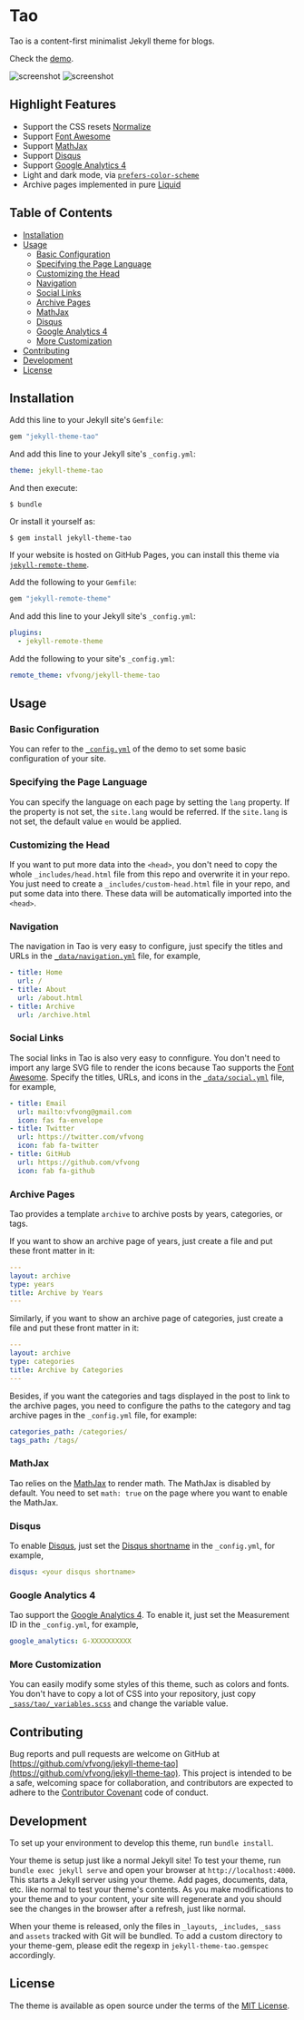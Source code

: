 # Tao <!-- omit in toc -->

Tao is a content-first minimalist Jekyll theme for blogs.

Check the [demo](http://vfvong.blog/jekyll-theme-tao/).

![screenshot](screenshot-light.png)
![screenshot](screenshot-dark.png)

## Highlight Features <!-- omit in toc -->

- Support the CSS resets [Normalize](https://github.com/necolas/normalize.css)
- Support [Font Awesome](https://fontawesome.com/)
- Support [MathJax](https://www.mathjax.org/)
- Support [Disqus](https://disqus.com/)
- Support [Google Analytics 4](https://analytics.google.com/analytics/web/)
- Light and dark mode, via [`prefers-color-scheme`](https://web.dev/prefers-color-scheme/)
- Archive pages implemented in pure [Liquid](https://shopify.github.io/liquid/)

## Table of Contents <!-- omit in toc -->

- [Installation](#installation)
- [Usage](#usage)
  - [Basic Configuration](#basic-configuration)
  - [Specifying the Page Language](#specifying-the-page-language)
  - [Customizing the Head](#customizing-the-head)
  - [Navigation](#navigation)
  - [Social Links](#social-links)
  - [Archive Pages](#archive-pages)
  - [MathJax](#mathjax)
  - [Disqus](#disqus)
  - [Google Analytics 4](#google-analytics-4)
  - [More Customization](#more-customization)
- [Contributing](#contributing)
- [Development](#development)
- [License](#license)

## Installation

Add this line to your Jekyll site's `Gemfile`:

```ruby
gem "jekyll-theme-tao"
```

And add this line to your Jekyll site's `_config.yml`:

```yaml
theme: jekyll-theme-tao
```

And then execute:

    $ bundle

Or install it yourself as:

    $ gem install jekyll-theme-tao

If your website is hosted on GitHub Pages, you can install this theme via [`jekyll-remote-theme`](https://github.com/benbalter/jekyll-remote-theme).

Add the following to your `Gemfile`:

```ruby
gem "jekyll-remote-theme"
```

And add this line to your Jekyll site's `_config.yml`:

```yml
plugins:
  - jekyll-remote-theme
```

Add the following to your site's `_config.yml`:

```yml
remote_theme: vfvong/jekyll-theme-tao
```

## Usage

### Basic Configuration

You can refer to the [`_config.yml`](https://github.com/vfvong/jekyll-theme-tao/blob/gh-pages/_config.yml) of the demo to set some basic configuration of your site.

### Specifying the Page Language

You can specify the language on each page by setting the `lang` property. If the property is not set, the `site.lang` would be referred. If the `site.lang` is not set, the default value `en` would be applied.

### Customizing the Head

If you want to put more data into the `<head>`, you don't need to copy the whole `_includes/head.html` file from this repo and overwrite it in your repo. You just need to create a `_includes/custom-head.html` file in your repo, and put some data into there. These data will be automatically imported into the `<head>`.

### Navigation

The navigation in Tao is very easy to configure, just specify the titles and URLs in the [`_data/navigation.yml`](https://github.com/vfvong/jekyll-theme-tao/blob/gh-pages/_data/navigation.yml) file, for example,

```yml
- title: Home
  url: /
- title: About
  url: /about.html
- title: Archive
  url: /archive.html
```

### Social Links

The social links in Tao is also very easy to connfigure. You don't need to import any large SVG file to render the icons because Tao supports the [Font Awesome](https://fontawesome.com/). Specify the titles, URLs, and icons in the [`_data/social.yml`](https://github.com/vfvong/jekyll-theme-tao/blob/gh-pages/_data/social.yml) file, for example,

```yml
- title: Email
  url: mailto:vfvong@gmail.com
  icon: fas fa-envelope
- title: Twitter
  url: https://twitter.com/vfvong
  icon: fab fa-twitter
- title: GitHub
  url: https://github.com/vfvong
  icon: fab fa-github
```

### Archive Pages

Tao provides a template `archive` to archive posts by years, categories, or tags.

If you want to show an archive page of years, just create a file and put these front matter in it:

```yml
---
layout: archive
type: years
title: Archive by Years
---
```

Similarly, if you want to show an archive page of categories, just create a file and put these front matter in it:

```yml
---
layout: archive
type: categories
title: Archive by Categories
---
```

Besides, if you want the categories and tags displayed in the post to link to the archive pages, you need to configure the paths to the category and tag archive pages in the `_config.yml` file, for example:

```yml
categories_path: /categories/
tags_path: /tags/
```

### MathJax

Tao relies on the [MathJax](https://www.mathjax.org/) to render math. The MathJax is disabled by default. You need to set `math: true` on the page where you want to enable the MathJax.

### Disqus

To enable [Disqus](https://disqus.com/), just set the [Disqus shortname](https://help.disqus.com/en/articles/1717111-what-s-a-shortname) in the `_config.yml`, for example,

```yml
disqus: <your disqus shortname>
```

### Google Analytics 4

Tao support the [Google Analytics 4](https://support.google.com/analytics/answer/10089681). To enable it, just set the Measurement ID in the `_config.yml`, for example,

```yml
google_analytics: G-XXXXXXXXXX
```

### More Customization

You can easily modify some styles of this theme, such as colors and fonts. You don't have to copy a lot of CSS into your repository, just copy [`_sass/tao/_variables.scss`](_sass/tao/_variables.scss) and change the variable value.

## Contributing

Bug reports and pull requests are welcome on GitHub at [https://github.com/vfvong/jekyll-theme-tao](https://github.com/vfvong/jekyll-theme-tao). This project is intended to be a safe, welcoming space for collaboration, and contributors are expected to adhere to the [Contributor Covenant](http://contributor-covenant.org) code of conduct.

## Development

To set up your environment to develop this theme, run `bundle install`.

Your theme is setup just like a normal Jekyll site! To test your theme, run `bundle exec jekyll serve` and open your browser at `http://localhost:4000`. This starts a Jekyll server using your theme. Add pages, documents, data, etc. like normal to test your theme's contents. As you make modifications to your theme and to your content, your site will regenerate and you should see the changes in the browser after a refresh, just like normal.

When your theme is released, only the files in `_layouts`, `_includes`, `_sass` and `assets` tracked with Git will be bundled.
To add a custom directory to your theme-gem, please edit the regexp in `jekyll-theme-tao.gemspec` accordingly.

## License

The theme is available as open source under the terms of the [MIT License](https://opensource.org/licenses/MIT).

